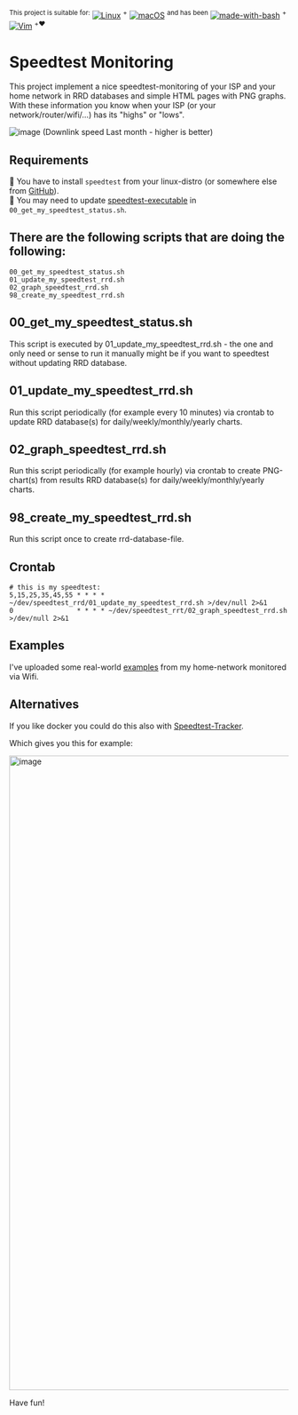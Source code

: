 <sup>This project is suitable for:</sup>
[![Linux](https://svgshare.com/i/Zhy.svg)](https://en.wikipedia.org/wiki/Linux)
<sup>+</sup>
[![macOS](https://svgshare.com/i/ZjP.svg)](https://en.wikipedia.org/wiki/MacOS)
<sup>and has been</sup>
[![made-with-bash](https://img.shields.io/badge/Made%20with-Bash-1f425f.svg)](https://www.gnu.org/software/bash/)
<sup>+</sup>
[![Vim](https://img.shields.io/badge/--019733?logo=vim)](https://www.vim.org/)
<sup>+❤️</sup>

# Speedtest Monitoring
This project implement a nice speedtest-monitoring of your ISP and your home network in RRD databases and simple HTML pages with PNG graphs. With these information you know when your ISP (or your network/router/wifi/…) has its "highs" or "lows".  

![image](https://user-images.githubusercontent.com/18568381/158084777-b1d23058-012f-442b-91b6-186eb293fba4.png)
(Downlink speed Last month - higher is better)  

## Requirements
🚧 You have to install `speedtest` from your linux-distro (or somewhere else from [GitHub](https://github.com/search?q=speedtest)).  
🚧 You may need to update [speedtest-executable](00_get_my_speedtest_status.sh#L28) in `00_get_my_speedtest_status.sh`.

## There are the following scripts that are doing the following:
```
00_get_my_speedtest_status.sh
01_update_my_speedtest_rrd.sh
02_graph_speedtest_rrd.sh
98_create_my_speedtest_rrd.sh
```

## 00_get_my_speedtest_status.sh
This script is executed by 01_update_my_speedtest_rrd.sh - the one and only need or sense to run it manually might be if you want to speedtest without updating RRD database.

## 01_update_my_speedtest_rrd.sh
Run this script periodically (for example every 10 minutes) via crontab to update RRD database(s) for daily/weekly/monthly/yearly charts.

## 02_graph_speedtest_rrd.sh
Run this script periodically (for example hourly) via crontab to create PNG-chart(s) from results RRD database(s) for daily/weekly/monthly/yearly charts.


## 98_create_my_speedtest_rrd.sh
Run this script once to create rrd-database-file.

## Crontab
```
# this is my speedtest:
5,15,25,35,45,55 * * * * ~/dev/speedtest_rrd/01_update_my_speedtest_rrd.sh >/dev/null 2>&1
0                * * * * ~/dev/speedtest_rrt/02_graph_speedtest_rrd.sh >/dev/null 2>&1
```

## Examples
I've uploaded some real-world [examples](https://github.com/thomasmerz/speedtest_rrd/tree/main/examples) from my home-network monitored via Wifi.

## Alternatives
If you like docker you could do this also with [Speedtest-Tracker](https://github.com/henrywhitaker3/Speedtest-Tracker).

Which gives you this for example:

<img width="1143" alt="image" src="https://user-images.githubusercontent.com/18568381/158085639-e0c26c0b-fc99-4f3e-89b2-faa955fbce7c.png">

Have fun!


